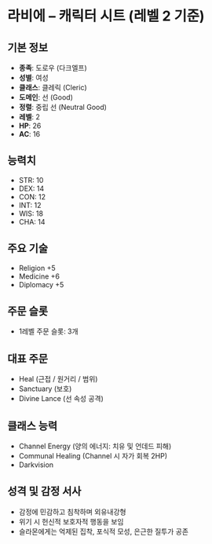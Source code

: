 # 라비에 – 캐릭터 시트 (레벨 2 기준)

## 기본 정보
- **종족**: 도로우 (다크엘프)
- **성별**: 여성
- **클래스**: 클레릭 (Cleric)
- **도메인**: 선 (Good)
- **정렬**: 중립 선 (Neutral Good)
- **레벨**: 2
- **HP**: 26
- **AC**: 16

## 능력치
- STR: 10
- DEX: 14
- CON: 12
- INT: 12
- WIS: 18
- CHA: 14

## 주요 기술
- Religion +5
- Medicine +6
- Diplomacy +5

## 주문 슬롯
- 1레벨 주문 슬롯: 3개

## 대표 주문
- Heal (근접 / 원거리 / 범위)
- Sanctuary (보호)
- Divine Lance (선 속성 공격)

## 클래스 능력
- Channel Energy (양의 에너지: 치유 및 언데드 피해)
- Communal Healing (Channel 시 자가 회복 2HP)
- Darkvision

## 성격 및 감정 서사
- 감정에 민감하고 침착하며 외유내강형
- 위기 시 헌신적 보호자적 행동을 보임
- 슬라몬에게는 억제된 집착, 포식적 모성, 은근한 질투가 공존
